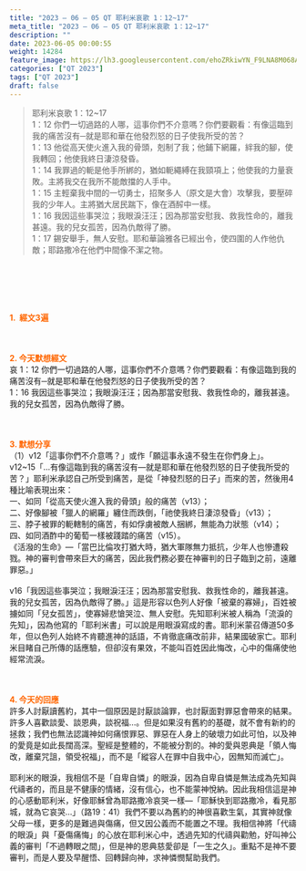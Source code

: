 ```yaml
---
title: "2023 – 06 – 05 QT 耶利米哀歌 1：12~17"
meta_title: "2023 – 06 – 05 QT 耶利米哀歌 1：12~17"
description: ""
date: 2023-06-05 00:00:55
weight: 14284
feature_image: https://lh3.googleusercontent.com/ehoZRkiwYN_F9LNA8M068AYxt73EavCZno-PD1cJRuf5BbSkQVUWr3gNEbt5kSs28Pb_Elg17kSrtf9ybWvojWoMV6I4tPM3vGRGDq6GkKkPdL2Gut4QAIw4-uykKUAtNiKgQKntvsU=w800
categories: ["QT 2023"]
tags: ["QT 2023"]
draft: false
---
```


<blockquote>耶利米哀歌 1：12~17<br />
1：12 你們一切過路的人哪，這事你們不介意嗎？你們要觀看：有像這臨到我的痛苦沒有─就是耶和華在他發烈怒的日子使我所受的苦？<br />
1：13 他從高天使火進入我的骨頭，剋制了我；他鋪下網羅，絆我的腳，使我轉回；他使我終日淒涼發昏。<br />
1：14 我罪過的軛是他手所綁的，猶如軛繩縛在我頸項上；他使我的力量衰敗。主將我交在我所不能敵擋的人手中。<br />
1：15 主輕棄我中間的一切勇士，招聚多人（原文是大會）攻擊我，要壓碎我的少年人。主將猶大居民踹下，像在酒醡中一樣。<br />
1：16 我因這些事哭泣；我眼淚汪汪；因為那當安慰我、救我性命的，離我甚遠。我的兒女孤苦，因為仇敵得了勝。<br />
1：17 錫安舉手，無人安慰。耶和華論雅各已經出令，使四圍的人作他仇敵；耶路撒冷在他們中間像不潔之物。</blockquote><br />
&nbsp;<br />
<br />
&nbsp;<br />
<br />
<span style="color: #ff6600;"><strong>1.  經文3遍</strong></span><br />
<br />
&nbsp;<br />
<br />
<span style="color: #ff6600;"><strong>2. 今天默想經文<br />
</strong></span>哀 1：12 你們一切過路的人哪，這事你們不介意嗎？你們要觀看：有像這臨到我的痛苦沒有─就是耶和華在他發烈怒的日子使我所受的苦？<br />
1：16 我因這些事哭泣；我眼淚汪汪；因為那當安慰我、救我性命的，離我甚遠。我的兒女孤苦，因為仇敵得了勝。<br />
<br />
&nbsp;<br />
<br />
<strong><span style="color: #ff6600;">3. 默想分享<br />
</span></strong>（1）v12「這事你們不介意嗎？」或作「願這事永遠不發生在你們身上」。<br />
v12~15「…有像這臨到我的痛苦沒有—就是耶和華在他發烈怒的日子使我所受的苦？」耶利米承認自己所受到痛苦，是從「神發烈怒的日子」而來的苦，然後用4種比喻表現出來：<br />
一、如同「從高天使火進入我的骨頭」般的痛苦（v13）；<br />
二、好像腳被「獵人的網羅」纏住而跌倒，「祂使我終日淒涼發昏」（v13）；<br />
三、脖子被罪的軛轄制的痛苦，有如俘虜被敵人捆綁，無能為力狀態（v14）；<br />
四、如同酒酢中的葡萄一樣被踐踏的痛苦（v15）。<br />
《活潑的生命》—「當巴比倫攻打猶大時，猶大軍隊無力抵抗，少年人也慘遭殺戮。神的審判會帶來巨大的痛苦，因此我們務必要在神審判的日子臨到之前，遠離罪惡。」<br />
<br />
v16「我因這些事哭泣；我眼淚汪汪；因為那當安慰我、救我性命的，離我甚遠。我的兒女孤苦，因為仇敵得了勝。」這是形容以色列人好像「被棄的寡婦」，百姓被擄如同「兒女孤苦」，使寡婦悲愴哭泣、無人安慰。先知耶利米被人稱為「流淚的先知」，因為他寫的「耶利米書」可以說是用眼淚寫成的書。耶利米蒙召傳道50多年，但以色列人始終不肯聽進神的話語，不肯徹底痛改前非，結果國破家亡。耶利米目睹自己所傳的話應驗，但卻沒有果效，不能叫百姓因此悔改，心中的傷痛使他經常流淚。<br />
<br />
&nbsp;<br />
<br />
<strong style="font-size: inherit;"><span style="color: #ff6600;">4. 今天的回應<br />
</span></strong>許多人討厭讀舊約，其中一個原因是討厭談論罪，也討厭面對罪惡會帶來的結果。許多人喜歡談愛、談恩典，談祝福…。但是如果沒有舊約的基礎，就不會有新約的拯救；我們也無法認識神如何痛恨罪惡、罪惡在人身上的破壞力如此可怕，以及神的愛竟是如此長闊高深。聖經是整體的，不能被分割的。神的愛與恩典是「領人悔改，離棄咒詛，領受祝福」，而不是「縱容人在罪中自我中心，因無知而滅亡」。<br />
<br />
耶利米的眼淚，我相信不是「自卑自憐」的眼淚，因為自卑自憐是無法成為先知與代禱者的，而且是不健康的情緒，沒有信心，也不能蒙神悅納。因此我相信這是神的心感動耶利米，好像耶穌曾為耶路撒冷哀哭一樣—「耶穌快到耶路撒冷，看見那城，就為它哀哭…」（路19：41）我們不要以為舊約的神很喜歡生氣，其實神就像父母一樣，更多的是難過與傷痛，但又因公義而不能置之不理。我相信神將「代禱的眼淚」與「憂傷痛悔」的心放在耶利米心中，透過先知的代禱與勸勉，好叫神公義的審判「不過轉眼之間」，但是神的恩典慈愛卻是「一生之久」。重點不是神不要審判，而是人要及早醒悟、回轉歸向神，求神憐憫幫助我們。<br />
<br />
<audio style="display: none;" controls="controls"></audio><br />
<br />
<audio style="display: none;" controls="controls"></audio><br />
<br />
<audio style="display: none;" controls="controls"></audio><br />
<br />
<audio style="display: none;" controls="controls"></audio><br />
<br />
<audio style="display: none;" controls="controls"></audio>
        